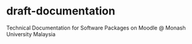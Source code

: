 # draft-documentation
Technical Documentation for Software Packages on Moodle @ Monash University Malaysia
